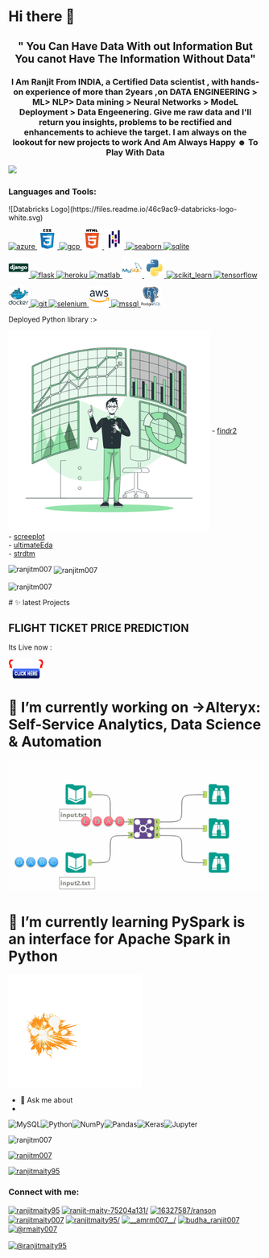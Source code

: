 # Hi there 👋 
<h2 align="center">" You Can Have Data With out Information But You canot Have The Information Without Data" </h1>
<h3 align="center">I Am Ranjit From INDIA, a Certified Data scientist , with hands-on experience of more than 2years ,on DATA ENGINEERING > ML> NLP> Data mining > Neural Networks > ModeL Deployment > Data Engeenering.  Give me raw data and I'll return you insights, problems to be rectified and enhancements to achieve the target. I am always on the lookout for new projects to work And  Am Always Happy  ☻ To Play With Data</h3>




![](https://quotes-github-readme.vercel.app/api?type=horizontal&theme=radical)











<h3 align="left">Languages and Tools:</h3>
![Databricks Logo](https://files.readme.io/46c9ac9-databricks-logo-white.svg)

<p align="left"> <a href="https://azure.microsoft.com/en-in/" target="_blank" rel="noreferrer"> <img src="https://www.vectorlogo.zone/logos/microsoft_azure/microsoft_azure-icon.svg" alt="azure" width="40" height="40"/> </a> <a href="https://www.w3schools.com/css/" target="_blank" rel="noreferrer"> <img src="https://raw.githubusercontent.com/devicons/devicon/master/icons/css3/css3-original-wordmark.svg" alt="css3" width="40" height="40"/> </a> <a href="https://cloud.google.com" target="_blank" rel="noreferrer"> <img src="https://www.vectorlogo.zone/logos/google_cloud/google_cloud-icon.svg" alt="gcp" width="40" height="40"/> </a></a>  <a href="https://www.w3.org/html/" target="_blank" rel="noreferrer"> <img src="https://raw.githubusercontent.com/devicons/devicon/master/icons/html5/html5-original-wordmark.svg" alt="html5" width="40" height="40"/> </a> <a href="https://pandas.pydata.org/" target="_blank" rel="noreferrer"> <img src="https://raw.githubusercontent.com/devicons/devicon/2ae2a900d2f041da66e950e4d48052658d850630/icons/pandas/pandas-original.svg" alt="pandas" width="40" height="40"/> </a> <a href="https://seaborn.pydata.org/" target="_blank" rel="noreferrer"> <img src="https://seaborn.pydata.org/_images/logo-mark-lightbg.svg" alt="seaborn" width="40" height="40"/> </a> <a href="https://www.sqlite.org/" target="_blank" rel="noreferrer"> <img src="https://www.vectorlogo.zone/logos/sqlite/sqlite-icon.svg" alt="sqlite" width="40" height="40"/> </a> </p>
<p align="left"> <a href="https://www.djangoproject.com/" target="_blank"> <img src="https://raw.githubusercontent.com/devicons/devicon/master/icons/django/django-original.svg" alt="django" width="40" height="40"/> </a> <a href="https://flask.palletsprojects.com/" target="_blank"> <img src="https://www.vectorlogo.zone/logos/pocoo_flask/pocoo_flask-icon.svg" alt="flask" width="40" height="40"/> </a> <a href="https://heroku.com" target="_blank"> <img src="https://www.vectorlogo.zone/logos/heroku/heroku-icon.svg" alt="heroku" width="40" height="40"/> </a> <a href="https://www.mathworks.com/" target="_blank"> <img src="https://upload.wikimedia.org/wikipedia/commons/2/21/Matlab_Logo.png" alt="matlab" width="40" height="40"/> </a> <a href="https://www.mysql.com/" target="_blank"> <img src="https://raw.githubusercontent.com/devicons/devicon/master/icons/mysql/mysql-original-wordmark.svg" alt="mysql" width="40" height="40"/> </a> <a href="https://www.python.org" target="_blank"> <img src="https://raw.githubusercontent.com/devicons/devicon/master/icons/python/python-original.svg" alt="python" width="40" height="40"/> </a> <a href="https://scikit-learn.org/" target="_blank"> <img src="https://upload.wikimedia.org/wikipedia/commons/0/05/Scikit_learn_logo_small.svg" alt="scikit_learn" width="40" height="40"/> </a> <a href="https://www.tensorflow.org" target="_blank"> <img src="https://www.vectorlogo.zone/logos/tensorflow/tensorflow-icon.svg" alt="tensorflow" width="40" height="40"/> </a> <p align="left"> <a href="https://www.docker.com/" target="_blank"> <img src="https://raw.githubusercontent.com/devicons/devicon/master/icons/docker/docker-original-wordmark.svg" alt="docker" width="40" height="40"/> </a> <a href="https://git-scm.com/" target="_blank"> <img src="https://www.vectorlogo.zone/logos/git-scm/git-scm-icon.svg" alt="git" width="40" height="40"/> </a> <a href="https://www.selenium.dev" target="_blank"> <img src="https://raw.githubusercontent.com/detain/svg-logos/780f25886640cef088af994181646db2f6b1a3f8/svg/selenium-logo.svg" alt="selenium" width="40" height="40"/> </a> <a align="left"> <a href="https://aws.amazon.com" target="_blank" rel="noreferrer"> <img src="https://raw.githubusercontent.com/devicons/devicon/master/icons/amazonwebservices/amazonwebservices-original-wordmark.svg" alt="aws" width="40" height="40"/> </a>  <a href="https://www.microsoft.com/en-us/sql-server" target="_blank" rel="noreferrer"> <img src="https://www.svgrepo.com/show/303229/microsoft-sql-server-logo.svg" alt="mssql" width="40" height="40"/> </a> <a href="https://www.postgresql.org" target="_blank" rel="noreferrer"> <img src="https://raw.githubusercontent.com/devicons/devicon/master/icons/postgresql/postgresql-original-wordmark.svg" alt="postgresql" width="40" height="40"/> </a> </p>
 
 Deployed Python library :>
 
   <img  width="400" height="400" src="https://github.com/RanjitM007/silex/blob/main/metrics-animate.svg" align="center">
 - <a href='https://pypi.org/project/findr2/'>findr2</a><br>
 - <a href='https://pypi.org/project/screeplot/'>screeplot</a><br>
 - <a href='https://pypi.org/project/ultimateEda/'>ultimateEda</a><br>
 - <a href='https://pypi.org/project/strdtm/'>strdtm</a>
 
                                            

<p><img align="left" src="https://github-readme-stats.vercel.app/api/top-langs?username=ranjitm007&show_icons=true&locale=en&layout=compact" alt="ranjitm007" /></p>

<p>&nbsp;<img align="center" src="https://github-readme-stats.vercel.app/api?username=ranjitm007&show_icons=true&locale=en" alt="ranjitm007" /></p>

<p><img align="center" src="https://github-readme-streak-stats.herokuapp.com/?user=ranjitm007&" alt="ranjitm007" /></p>
# ✨ latest Projects 

## FLIGHT TICKET PRICE PREDICTION

Its Live now :

<a href="https://ticket-price-web-app.herokuapp.com/" target="blank"><img align="center" src="https://github.com/RanjitM007/Images/blob/main/click-here-logo-button-gif-images-2.gif" alt="Live Now" height="40" width="70" /></a>


# 🔭 I’m currently working on →Alteryx: Self-Service Analytics, Data Science & Automation



![alteryx](https://github.com/RanjitM007/Images/blob/main/Example_3b.gif?raw=true)

# 🌱 I’m currently learning PySpark is an interface for Apache Spark in Python

![pyspark](https://github.com/RanjitM007/Images/blob/main/Z92e.gif?raw=true)

- 💬 Ask me about 
- 

<img alt="MySQL" src="https://img.shields.io/badge/mysql-%2300f.svg?style=for-the-badge&logo=mysql&logoColor=white"/><img alt="Python" src="https://img.shields.io/badge/python-%2314354C.svg?style=for-the-badge&logo=python&logoColor=white"/><img alt="NumPy" src="https://img.shields.io/badge/numpy-%23013243.svg?style=for-the-badge&logo=numpy&logoColor=white" /><img alt="Pandas" src="https://img.shields.io/badge/pandas-%23150458.svg?style=for-the-badge&logo=pandas&logoColor=white" /><img alt="Keras" src="https://img.shields.io/badge/Keras-%23D00000.svg?style=for-the-badge&logo=Keras&logoColor=white"/><img alt="Jupyter" src="https://img.shields.io/badge/Jupyter-%23F37626.svg?style=for-the-badge&logo=Jupyter&logoColor=white" />

 <p align="left"> <img src="https://komarev.com/ghpvc/?username=ranjitm007&label=Profile%20views&color=0e75b6&style=flat" alt="ranjitm007" /> </p>

<p align="left"> <a href="https://github.com/ryo-ma/github-profile-trophy"><img src="https://github-profile-trophy.vercel.app/?username=ranjitm007" alt="ranjitm007" /></a> </p>

<p align="left"> <a href="https://twitter.com/ranjitmaity95" target="blank"><img src="https://img.shields.io/twitter/follow/ranjitmaity95?logo=twitter&style=for-the-badge" alt="ranjitmaity95" /></a> </p>

<h3 align="left">Connect with me:</h3>
<p align="left">
<a href="https://twitter.com/ranjitmaity95" target="blank"><img align="center" src="https://raw.githubusercontent.com/rahuldkjain/github-profile-readme-generator/master/src/images/icons/Social/twitter.svg" alt="ranjitmaity95" height="30" width="40" /></a>
<a href="https://linkedin.com/in/ranjit-maity-75204a131/" target="blank"><img align="center" src="https://raw.githubusercontent.com/rahuldkjain/github-profile-readme-generator/master/src/images/icons/Social/linked-in-alt.svg" alt="ranjit-maity-75204a131/" height="30" width="40" /></a>
<a href="https://stackoverflow.com/users/16327587/ranson" target="blank"><img align="center" src="https://raw.githubusercontent.com/rahuldkjain/github-profile-readme-generator/master/src/images/icons/Social/stack-overflow.svg" alt="16327587/ranson" height="30" width="40" /></a>
<a href="https://kaggle.com/ranjitmaity007" target="blank"><img align="center" src="https://raw.githubusercontent.com/rahuldkjain/github-profile-readme-generator/master/src/images/icons/Social/kaggle.svg" alt="ranjitmaity007" height="30" width="40" /></a>
<a href="https://fb.com/ranjitmaity95/" target="blank"><img align="center" src="https://raw.githubusercontent.com/rahuldkjain/github-profile-readme-generator/master/src/images/icons/Social/facebook.svg" alt="ranjitmaity95/" height="30" width="40" /></a>
<a href="https://instagram.com/ranjit_budha007/" target="blank"><img align="center" src="https://raw.githubusercontent.com/rahuldkjain/github-profile-readme-generator/master/src/images/icons/Social/instagram.svg" alt="__amrm007__/" height="30" width="40" /></a>
<a href="https://www.hackerrank.com/budha_ranjit007" target="blank"><img align="center" src="https://raw.githubusercontent.com/rahuldkjain/github-profile-readme-generator/master/src/images/icons/Social/hackerrank.svg" alt="budha_ranjit007" height="30" width="40" /></a>
<a href="https://www.hackerearth.com/@rmaity007" target="blank"><img align="center" src="https://raw.githubusercontent.com/rahuldkjain/github-profile-readme-generator/master/src/images/icons/Social/hackerearth.svg" alt="@rmaity007" height="30" width="40" /></a>
</p><a href="https://medium.com/@ranjitmaity95" target="blank"><img align="center" src="https://raw.githubusercontent.com/rahuldkjain/github-profile-readme-generator/master/src/images/icons/Social/medium.svg" alt="@ranjitmaity95" height="30" width="40" /></a>
</p>


